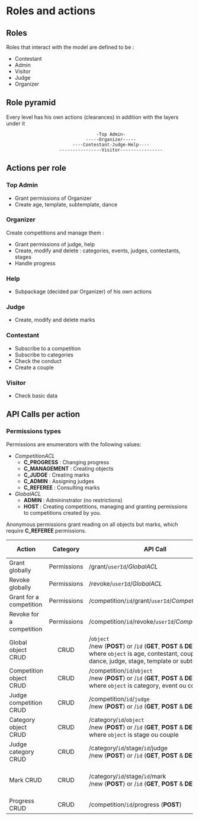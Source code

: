 # Roles and actions

## Roles

Roles that interact with the model are defined to be :
- Contestant
- Admin
- Visitor
- Judge
- Organizer

## Role pyramid

Every level has his own actions (clearances) in addition with the layers under it

                                      -Top Admin-
                                  -----Organizer-----
                             ----Contestant-Judge-Help----
                        ----------------Visitor----------------

## Actions per role

### Top Admin
- Grant permissions of Organizer
- Create age, template, subtemplate, dance

### Organizer
Create competitions and manage them :
  - Grant permissions of judge, help
  - Create, modify and delete : categories, events, judges, contestants, stages
  - Handle progress

### Help
- Subpackage (decided par Organizer) of his own actions

### Judge
- Create, modify and delete marks

### Contestant
- Subscribe to a competition
- Subscribe to categories
- Check the conduct
- Create a couple

### Visitor
- Check basic data

## API Calls per action

### Permissions types

Permissions are enumerators with the following values:
- _CompetitionACL_
  - __C_PROGRESS__ : Changing progress
  - __C_MANAGEMENT__ : Creating objects
  - __C_JUDGE__ : Creating marks
  - __C_ADMIN__ : Assigning judges
  - __C_REFEREE__ : Consulting marks
- _GlobalACL_
  - __ADMIN__ : Admininstrator (no restrictions)
  - __HOST__ : Creating competitions, managing and granting permissions to competitions created by you.

Anonymous permissions grant reading on all objects but marks, which require __C_REFEREE__ permissions.

 Action                  |  Category   |                             API Call                          | Permission Required
------------------------ | :---------: | ------------------------------------------------------------- | -------------------
Grant globally           | Permissions | /grant/`userId`/_GlobalACL_                                   | __ADMIN__
Revoke globally          | Permissions | /revoke/`userId`/_GlobalACL_                                  | __ADMIN__
Grant for a competition  | Permissions | /competition/`id`/grant/`userId`/_CompetitionACL_             | __HOST__
Revoke for a competition | Permissions | /competition/`id`/revoke/`userId`/_CompetitionACL_            | __HOST__
Global object CRUD       |    CRUD     | /`object`                       <br>/new (__POST__) or /`id` (__GET__, __POST__ & __DELETE__)<br>where `object` is age, contestant, couple, dance, judge, stage, template or subtemplate | __ADMIN__
Competition object CRUD  |    CRUD     | /competition/`id`/`object`      <br>/new (__POST__) or /`id` (__GET__, __POST__ & __DELETE__)<br>where `object` is category, event ou couple | __C_MANAGEMENT__
Judge competition CRUD   |    CRUD     | /competition/`id`/`judge`       <br>/new (__POST__) or /`id` (__GET__, __POST__ & __DELETE__) | __C_ADMIN__ for judge CRUD
Category object CRUD     |    CRUD     | /category/`id`/`object`         <br>/new (__POST__) or /`id` (__GET__, __POST__ & __DELETE__)<br>where `object` is stage ou couple | __C_MANAGEMENT__
Judge category CRUD      |    CRUD     | /category/`id`/stage/`id`/judge <br>/new (__POST__) or /`id` (__GET__, __POST__ & __DELETE__) | __C_ADMIN__
Mark CRUD                |    CRUD     | /category/`id`/stage/`id`/mark  <br>/new (__POST__) or /`id` (__GET__, __POST__ & __DELETE__) | __C_REFEREE__ for reading,<br>__C_JUDGE__ for CRUD
Progress CRUD            |    CRUD     | /competition/`id`/progress (__POST__) | __C_PROGRESS__